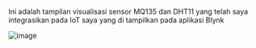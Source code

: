 Ini adalah tampilan visualisasi sensor MQ135 dan DHT11 yang telah saya integrasikan pada IoT saya yang di tampilkan pada aplikasi Blynk

![image](https://github.com/user-attachments/assets/d635f4d7-39f7-40af-8327-0b7486e4405a)

